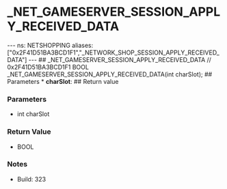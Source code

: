 # _NET_GAMESERVER_SESSION_APPLY_RECEIVED_DATA

--- ns: NETSHOPPING aliases: ["0x2F41D51BA3BCD1F1","_NETWORK_SHOP_SESSION_APPLY_RECEIVED_DATA"] --- ## _NET_GAMESERVER_SESSION_APPLY_RECEIVED_DATA  // 0x2F41D51BA3BCD1F1 BOOL _NET_GAMESERVER_SESSION_APPLY_RECEIVED_DATA(int charSlot);   ## Parameters * **charSlot**:  ## Return value

### Parameters
* int charSlot

### Return Value
* BOOL

### Notes
* Build: 323

